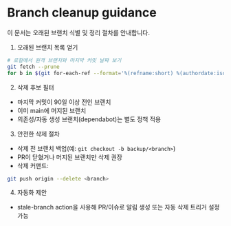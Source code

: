 # Branch cleanup guidance

이 문서는 오래된 브랜치 식별 및 정리 절차를 안내합니다.

1. 오래된 브랜치 목록 얻기

```bash
# 로컬에서 원격 브랜치와 마지막 커밋 날짜 보기
git fetch --prune
for b in $(git for-each-ref --format='%(refname:short) %(authordate:iso8601)' refs/remotes/origin | sort -r); do echo "$b"; done
```

2. 삭제 후보 필터

- 마지막 커밋이 90일 이상 전인 브랜치
- 이미 main에 머지된 브랜치
- 의존성/자동 생성 브랜치(dependabot)는 별도 정책 적용

3. 안전한 삭제 절차

- 삭제 전 브랜치 백업(예: `git checkout -b backup/<branch>`)
- PR이 닫혔거나 머지된 브랜치만 삭제 권장
- 삭제 커맨드:

```bash
git push origin --delete <branch>
```

4. 자동화 제안

- stale-branch action을 사용해 PR/이슈로 알림 생성 또는 자동 삭제 트리거 설정 가능
